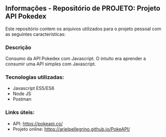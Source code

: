 ## Informações - Repositório de PROJETO: Projeto API Pokedex
Este repositório contem os arquivos utilizados para o projeto pessoal com as seguintes características: 

### Descrição
Consumo da API Pokedex com Javascript. O intuito era aprender a consumir uma API simples com Javascript.

### Tecnologias utilizadas: 
- Javascript ES5/ES6
- Node JS
- Postman

### Links úteis: 
- API: https://pokeapi.co/
- Projeto online: https://arielpellegrino.github.io/PokeAPI/
